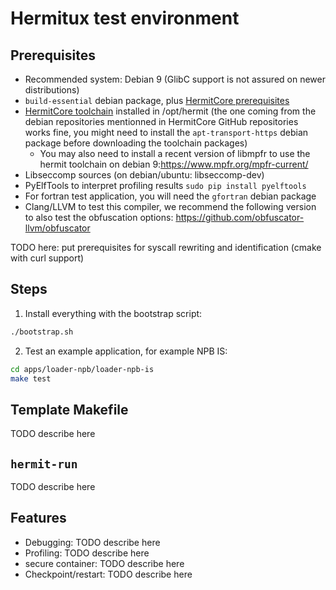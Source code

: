 # Hermitux test environment

## Prerequisites
  - Recommended system: Debian 9 (GlibC support is not assured on newer 
    distributions)
  - `build-essential` debian package, plus [HermitCore prerequisites](https://github.com/RWTH-OS/HermitCore#requirements)
  - [HermitCore toolchain](https://github.com/RWTH-OS/HermitCore#hermitcore-cross-toolchain) installed in /opt/hermit (the one coming from the
  debian repositories mentionned in HermitCore GitHub repositories works fine, you might need to install the `apt-transport-https` debian package before downloading the toolchain packages)
    - You may also need to install a recent version of libmpfr to use the hermit toolchain on debian 9:https://www.mpfr.org/mpfr-current/
  - Libseccomp sources (on debian/ubuntu: libseccomp-dev)
  - PyElfTools to interpret profiling results `sudo pip install pyelftools`
  - For fortran test application, you will need the `gfortran` debian package
  - Clang/LLVM to test this compiler, we recommend the following version to also test the obfuscation options: https://github.com/obfuscator-llvm/obfuscator

TODO here: put prerequisites for syscall rewriting and identification (cmake
with curl support)

## Steps

1. Install everything with the bootstrap script:

```bash
./bootstrap.sh
```

2. Test an example application, for example NPB IS:
```bash
cd apps/loader-npb/loader-npb-is
make test
```

## Template Makefile
TODO describe here

## `hermit-run`
TODO describe here

## Features

- Debugging: TODO describe here
- Profiling: TODO describe here
- secure container: TODO describe here
- Checkpoint/restart: TODO describe here
